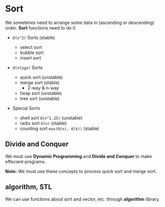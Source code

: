 # Sort

We sometimes need to arrange some data in (ascending or descending) order. 
**Sort** functions need to do it. 

- `O(n^2)` Sorts (stable)
	
	- select sort
	- bubble sort
	- insert sort

- `O(nlogn)` Sorts

	- quick sort (unstable)
	- merge sort (stable)
		- 2-way & n-way
	- heap sort (unstable)
	- tree sort (unstable)

- Special Sorts

	- shell sort `O(n^1.25)` (unstable)
	- radix sort `O(n)` (stable)
	- counting sort	`max(O(n), O(k))` (stable)

## Divide and Conquer

We must use **Dynamic Programming** and **Divide and Conquer** to make effecient programs.

**Note:** We must use these concepts to process quick sort and merge sort.

## algorithm, STL

We can use functions about sort and vector, etc. through **algorithm** library.